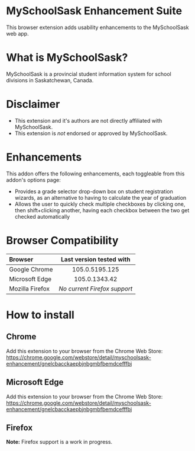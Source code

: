 # MySchoolSask Enhancement Suite
This browser extension adds usability enhancements to the MySchoolSask web app.

# What is MySchoolSask?
MySchoolSask is a provincial student information system for school divisions in Saskatchewan, Canada.

# Disclaimer
* This extension and it's authors are not directly affiliated with MySchoolSask.
* This extension is *not* endorsed or approved by MySchoolSask.

# Enhancements
This addon offers the following enhancements, each toggleable from this addon's options page:
* Provides a grade selector drop-down box on student registration wizards, as an alternative to having to calculate the year of graduation
* Allows the user to quickly check multiple checkboxes by clicking one, then shift+clicking another, having each checkbox between the two get checked automatically

# Browser Compatibility
| Browser | Last version tested with |
|:--------|:------------------------:|
| Google Chrome | 105.0.5195.125 |
| Microsoft Edge | 105.0.1343.42 |
| Mozilla Firefox | *No current Firefox support* |

# How to install
## Chrome
Add this extension to your browser from the Chrome Web Store: https://chrome.google.com/webstore/detail/myschoolsask-enhancement/gnelcbacckaepbjnbgmbfbemdcefffbj

## Microsoft Edge
Add this extension to your browser from the Chrome Web Store: https://chrome.google.com/webstore/detail/myschoolsask-enhancement/gnelcbacckaepbjnbgmbfbemdcefffbj

## Firefox
__Note:__ Firefox support is a work in progress.
